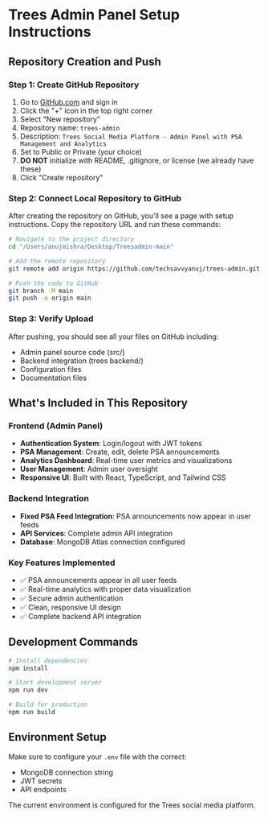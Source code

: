 # Trees Admin Panel Setup Instructions

## Repository Creation and Push

### Step 1: Create GitHub Repository
1. Go to [GitHub.com](https://github.com) and sign in
2. Click the "+" icon in the top right corner
3. Select "New repository"
4. Repository name: `trees-admin`
5. Description: `Trees Social Media Platform - Admin Panel with PSA Management and Analytics`
6. Set to Public or Private (your choice)
7. **DO NOT** initialize with README, .gitignore, or license (we already have these)
8. Click "Create repository"

### Step 2: Connect Local Repository to GitHub
After creating the repository on GitHub, you'll see a page with setup instructions. Copy the repository URL and run these commands:

```bash
# Navigate to the project directory
cd "/Users/anujmishra/Desktop/Treesadmin-main"

# Add the remote repository
git remote add origin https://github.com/techsavvyanuj/trees-admin.git

# Push the code to GitHub
git branch -M main
git push -u origin main
```

### Step 3: Verify Upload
After pushing, you should see all your files on GitHub including:
- Admin panel source code (src/)
- Backend integration (trees backend/)
- Configuration files
- Documentation files

## What's Included in This Repository

### Frontend (Admin Panel)
- **Authentication System**: Login/logout with JWT tokens
- **PSA Management**: Create, edit, delete PSA announcements
- **Analytics Dashboard**: Real-time user metrics and visualizations
- **User Management**: Admin user oversight
- **Responsive UI**: Built with React, TypeScript, and Tailwind CSS

### Backend Integration
- **Fixed PSA Feed Integration**: PSA announcements now appear in user feeds
- **API Services**: Complete admin API integration
- **Database**: MongoDB Atlas connection configured

### Key Features Implemented
- ✅ PSA announcements appear in all user feeds
- ✅ Real-time analytics with proper data visualization
- ✅ Secure admin authentication
- ✅ Clean, responsive UI design
- ✅ Complete backend API integration

## Development Commands

```bash
# Install dependencies
npm install

# Start development server
npm run dev

# Build for production
npm run build
```

## Environment Setup
Make sure to configure your `.env` file with the correct:
- MongoDB connection string
- JWT secrets
- API endpoints

The current environment is configured for the Trees social media platform.